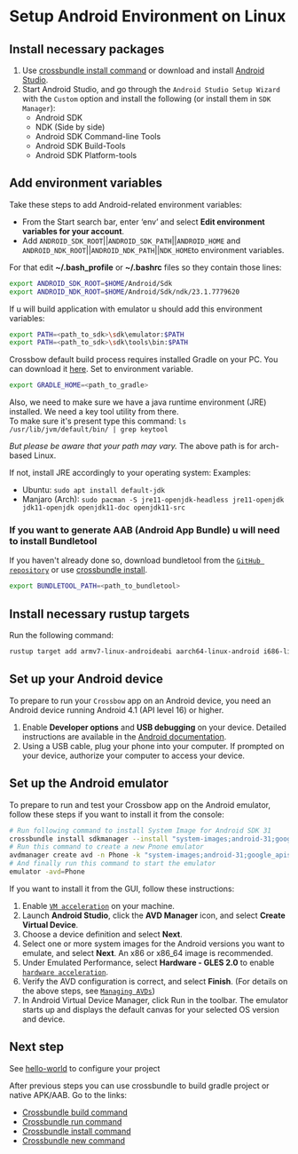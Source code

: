# Setup Android Environment on Linux

## Install necessary packages

1. Use [crossbundle install command](/docs/src/crossbundle/command-install.md) or download and install [Android Studio](https://developer.android.com/studio).
2. Start Android Studio, and go through the `Android Studio Setup Wizard` with the `Custom` option and install the following (or install them in `SDK Manager`):
   - Android SDK
   - NDK (Side by side)
   - Android SDK Command-line Tools
   - Android SDK Build-Tools
   - Android SDK Platform-tools

## Add environment variables

Take these steps to add Android-related environment variables:

- From the Start search bar, enter ‘env’ and select **Edit environment variables for your account**.
- Add `ANDROID_SDK_ROOT`||`ANDROID_SDK_PATH`||`ANDROID_HOME` and `ANDROID_NDK_ROOT`||`ANDROID_NDK_PATH`||`NDK_HOME`to environment variables.

For that edit **~/.bash_profile** or **~/.bashrc** files so they contain those lines:

```sh
export ANDROID_SDK_ROOT=$HOME/Android/Sdk
export ANDROID_NDK_ROOT=$HOME/Android/Sdk/ndk/23.1.7779620
```

If u will build application with emulator u should add this environment variables:

```sh
export PATH=<path_to_sdk>\sdk\emulator:$PATH
export PATH=<path_to_sdk>\sdk\tools\bin:$PATH
```

Crossbow default build process requires installed Gradle on your PC. You can download it [here](https://services.gradle.org/distributions/). Set to environment variable.

```sh
export GRADLE_HOME=<path_to_gradle>
```

Also, we need to make sure we have a java runtime environment (JRE) installed. We need a key tool utility from there. <br/>
To make sure it's present type this command: `ls /usr/lib/jvm/default/bin/ | grep keytool`

_But please be aware that your path may vary._ The above path is for arch-based Linux.

If not, install JRE accordingly to your operating system:
Examples:

- Ubuntu: `sudo apt install default-jdk`
- Manjaro (Arch): `sudo pacman -S jre11-openjdk-headless jre11-openjdk jdk11-openjdk openjdk11-doc openjdk11-src`

### If you want to generate AAB (Android App Bundle) u will need to install Bundletool

If you haven't already done so, download bundletool from the [`GitHub repository`](https://github.com/google/bundletool/releases) or use [crossbundle install](/docs/src/crossbundle/command-install.md).

```sh
export BUNDLETOOL_PATH=<path_to_bundletool>
```
## Install necessary rustup targets

Run the following command:

```sh
rustup target add armv7-linux-androideabi aarch64-linux-android i686-linux-android x86_64-linux-android
```

## Set up your Android device

To prepare to run your `Crossbow` app on an Android device, you need an Android device running Android 4.1 (API level 16) or higher.

1. Enable **Developer options** and **USB debugging** on your device. Detailed instructions are available in the [Android documentation](https://developer.android.com/studio/debug/dev-options).
2. Using a USB cable, plug your phone into your computer. If prompted on your device, authorize your computer to access your device.

## Set up the Android emulator

To prepare to run and test your Crossbow app on the Android emulator, follow these steps if you want to install it from the console:

```sh
# Run following command to install System Image for Android SDK 31
crossbundle install sdkmanager --install "system-images;android-31;google_apis;x86_64"
# Run this command to create a new Pnone emulator
avdmanager create avd -n Phone -k "system-images;android-31;google_apis;x86_64"
# And finally run this command to start the emulator
emulator -avd=Phone
```

If you want to install it from the GUI, follow these instructions:

1. Enable [`VM acceleration`](https://developer.android.com/studio/run/emulator-acceleration) on your machine.
2. Launch **Android Studio**, click the **AVD Manager** icon, and select **Create Virtual Device**.
3. Choose a device definition and select **Next**.
4. Select one or more system images for the Android versions you want to emulate, and select **Next**. An x86 or x86_64 image is recommended.
5. Under Emulated Performance, select **Hardware - GLES 2.0** to enable [`hardware acceleration`](https://developer.android.com/studio/run/emulator-acceleration).
6. Verify the AVD configuration is correct, and select **Finish**. (For details on the above steps, see [`Managing AVDs`](https://developer.android.com/studio/run/managing-avds))
7. In Android Virtual Device Manager, click Run in the toolbar. The emulator starts up and displays the default canvas for your selected OS version and device.

## Next step

See [hello-world](/docs/src/tutorials/hello-world.md) to configure your project

After previous steps you can use crossbundle to build gradle project or native APK/AAB. Go to the links:  

- [Crossbundle build command](crossbundle/command-build.md)
- [Crossbundle run command](/docs/src/crossbundle/command-run.md)
- [Crossbundle install command](/docs/src/crossbundle/command-install.md)
- [Crossbundle new command](/docs/src/crossbundle/command-new.md)

